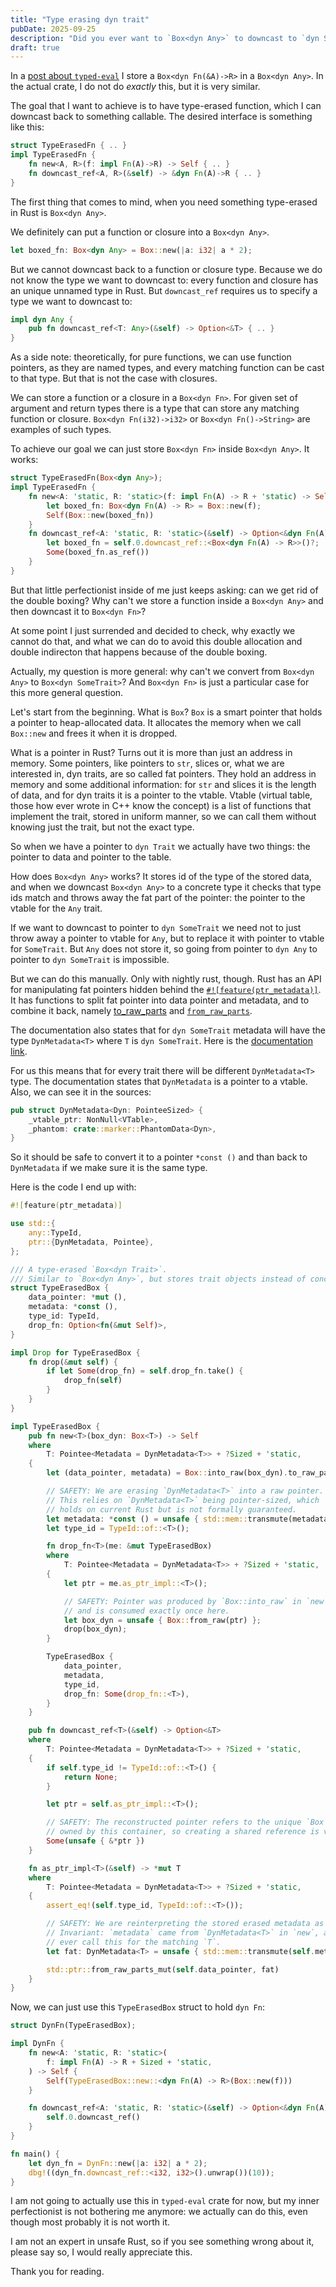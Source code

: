 ```yaml
---
title: "Type erasing dyn trait"
pubDate: 2025-09-25
description: "Did you ever want to `Box<dyn Any>` to downcast to `dyn SomeTrait`"
draft: true
---
```


In a [post about `typed-eval`](2025-09-23-building-typed-eval) I store a `Box<dyn Fn(&A)->R>` in a `Box<dyn Any>`. In the actual crate, I do not do _exactly_ this, but it is very similar.

The goal that I want to achieve is to have type-erased function, which I can downcast back to something callable. The desired interface is something like this:

```rs
struct TypeErasedFn { .. }
impl TypeErasedFn {
    fn new<A, R>(f: impl Fn(A)->R) -> Self { .. }
    fn downcast_ref<A, R>(&self) -> &dyn Fn(A)->R { .. }
}
```

The first thing that comes to mind, when you need something type-erased in Rust is `Box<dyn Any>`.

We definitely can put a function or closure into a `Box<dyn Any>`.

```rs
let boxed_fn: Box<dyn Any> = Box::new(|a: i32| a * 2);
```

But we cannot downcast back to a function or closure type. Because we do not know the type we want to downcast to: every function and closure has an unique unnamed type in Rust. But `downcast_ref` requires us to specify a type we want to downcast to:

```rs
impl dyn Any {
    pub fn downcast_ref<T: Any>(&self) -> Option<&T> { .. }
}
```

As a side note: theoretically, for pure functions, we can use function pointers, as they are named types, and every matching function can be cast to that type. But that is not the case with closures.

We can store a function or a closure in a `Box<dyn Fn>`. For given set of argument and return types there is a type that can store any matching function or closure. `Box<dyn Fn(i32)->i32>` or `Box<dyn Fn()->String>` are examples of such types.

To achieve our goal we can just store `Box<dyn Fn>` inside `Box<dyn Any>`. It works:

```rs
struct TypeErasedFn(Box<dyn Any>);
impl TypeErasedFn {
    fn new<A: 'static, R: 'static>(f: impl Fn(A) -> R + 'static) -> Self {
        let boxed_fn: Box<dyn Fn(A) -> R> = Box::new(f);
        Self(Box::new(boxed_fn))
    }
    fn downcast_ref<A: 'static, R: 'static>(&self) -> Option<&dyn Fn(A) -> R> {
        let boxed_fn = self.0.downcast_ref::<Box<dyn Fn(A) -> R>>()?;
        Some(boxed_fn.as_ref())
    }
}
```

But that little perfectionist inside of me just keeps asking: can we get rid of the double boxing? Why can't we store a function inside a `Box<dyn Any>` and then downcast it to `Box<dyn Fn>`?

At some point I just surrended and decided to check, why exactly we cannot do that, and what we can do to avoid this double allocation and double indirecton that happens because of the double boxing.

Actually, my question is more general: why can't we convert from `Box<dyn Any>` to `Box<dyn SomeTrait>`? And `Box<dyn Fn>` is just a particular case for this more general question.

Let's start from the beginning. What is `Box`? `Box` is a smart pointer that holds a pointer to heap-allocated data. It allocates the memory when we call `Box::new` and frees it when it is dropped.

What is a pointer in Rust? Turns out it is more than just an address in memory. Some pointers, like pointers to `str`, slices or, what we are interested in, dyn traits, are so called fat pointers. They hold an address in memory and some additional information: for `str` and slices it is the length of data, and for dyn traits it is a pointer to the vtable. Vtable (virtual table, those how ever wrote in C++ know the concept) is a list of functions that implement the trait, stored in uniform manner, so we can call them without knowing just the trait, but not the exact type.

So when we have a pointer to `dyn Trait` we actually have two things: the pointer to data and pointer to the table.

How does `Box<dyn Any>` works? It stores id of the type of the stored data, and when we downcast `Box<dyn Any>` to a concrete type it checks that type ids match and throws away the fat part of the pointer: the pointer to the vtable for the `Any` trait.

If we want to downcast to pointer to `dyn SomeTrait` we need not to just throw away a pointer to vtable for `Any`, but to replace it with pointer to vtable for `SomeTrait`. But `Any` does not store it, so going from pointer to `dyn Any` to pointer to `dyn SomeTrait` is impossible.

But we can do this manually. Only with nightly rust, though. Rust has an API for manipulating fat pointers hidden behind the [`#![feature(ptr_metadata)]`](https://github.com/rust-lang/rust/issues/81513). It has functions to split fat pointer into data pointer and metadata, and to combine it back, namely [to_raw_parts](https://doc.rust-lang.org/std/primitive.pointer.html#method.to_raw_parts) and [`from_raw_parts`](https://doc.rust-lang.org/std/ptr/fn.from_raw_parts.html).

The documentation also states that for `dyn SomeTrait` metadata will have the type `DynMetadata<T>` where `T` is `dyn SomeTrait`. Here is the [documentation link](https://doc.rust-lang.org/std/ptr/trait.Pointee.html#associatedtype.Metadata).

For us this means that for every trait there will be different `DynMetadata<T>` type. The documentation states that `DynMetadata` is a pointer to a vtable. Also, we can see it in the sources:

```rs
pub struct DynMetadata<Dyn: PointeeSized> {
    _vtable_ptr: NonNull<VTable>,
    _phantom: crate::marker::PhantomData<Dyn>,
}
```

So it should be safe to convert it to a pointer `*const ()` and than back to `DynMetadata` if we make sure it is the same type.

Here is the code I end up with:

```rs
#![feature(ptr_metadata)]

use std::{
    any::TypeId,
    ptr::{DynMetadata, Pointee},
};

/// A type-erased `Box<dyn Trait>`.
/// Similar to `Box<dyn Any>`, but stores trait objects instead of concrete types.
struct TypeErasedBox {
    data_pointer: *mut (),
    metadata: *const (),
    type_id: TypeId,
    drop_fn: Option<fn(&mut Self)>,
}

impl Drop for TypeErasedBox {
    fn drop(&mut self) {
        if let Some(drop_fn) = self.drop_fn.take() {
            drop_fn(self)
        }
    }
}

impl TypeErasedBox {
    pub fn new<T>(box_dyn: Box<T>) -> Self
    where
        T: Pointee<Metadata = DynMetadata<T>> + ?Sized + 'static,
    {
        let (data_pointer, metadata) = Box::into_raw(box_dyn).to_raw_parts();

        // SAFETY: We are erasing `DynMetadata<T>` into a raw pointer.
        // This relies on `DynMetadata<T>` being pointer-sized, which
        // holds on current Rust but is not formally guaranteed.
        let metadata: *const () = unsafe { std::mem::transmute(metadata) };
        let type_id = TypeId::of::<T>();

        fn drop_fn<T>(me: &mut TypeErasedBox)
        where
            T: Pointee<Metadata = DynMetadata<T>> + ?Sized + 'static,
        {
            let ptr = me.as_ptr_impl::<T>();

            // SAFETY: Pointer was produced by `Box::into_raw` in `new`
            // and is consumed exactly once here.
            let box_dyn = unsafe { Box::from_raw(ptr) };
            drop(box_dyn);
        }

        TypeErasedBox {
            data_pointer,
            metadata,
            type_id,
            drop_fn: Some(drop_fn::<T>),
        }
    }

    pub fn downcast_ref<T>(&self) -> Option<&T>
    where
        T: Pointee<Metadata = DynMetadata<T>> + ?Sized + 'static,
    {
        if self.type_id != TypeId::of::<T>() {
            return None;
        }

        let ptr = self.as_ptr_impl::<T>();

        // SAFETY: The reconstructed pointer refers to the unique `Box`
        // owned by this container, so creating a shared reference is valid.
        Some(unsafe { &*ptr })
    }

    fn as_ptr_impl<T>(&self) -> *mut T
    where
        T: Pointee<Metadata = DynMetadata<T>> + ?Sized + 'static,
    {
        assert_eq!(self.type_id, TypeId::of::<T>());

        // SAFETY: We are reinterpreting the stored erased metadata as `DynMetadata<T>`.
        // Invariant: `metadata` came from `DynMetadata<T>` in `new`, and we only
        // ever call this for the matching `T`.
        let fat: DynMetadata<T> = unsafe { std::mem::transmute(self.metadata) };

        std::ptr::from_raw_parts_mut(self.data_pointer, fat)
    }
}
```

Now, we can just use this `TypeErasedBox` struct to hold `dyn Fn`:

```rs
struct DynFn(TypeErasedBox);

impl DynFn {
    fn new<A: 'static, R: 'static>(
        f: impl Fn(A) -> R + Sized + 'static,
    ) -> Self {
        Self(TypeErasedBox::new::<dyn Fn(A) -> R>(Box::new(f)))
    }

    fn downcast_ref<A: 'static, R: 'static>(&self) -> Option<&dyn Fn(A) -> R> {
        self.0.downcast_ref()
    }
}

fn main() {
    let dyn_fn = DynFn::new(|a: i32| a * 2);
    dbg!((dyn_fn.downcast_ref::<i32, i32>().unwrap())(10));
}
```

I am not going to actually use this in `typed-eval` crate for now, but my inner perfectionist is not bothering me anymore: we actually can do this, even though most probably it is not worth it.

I am not an expert in unsafe Rust, so if you see something wrong about it, please say so, I would really appreciate this.

Thank you for reading.